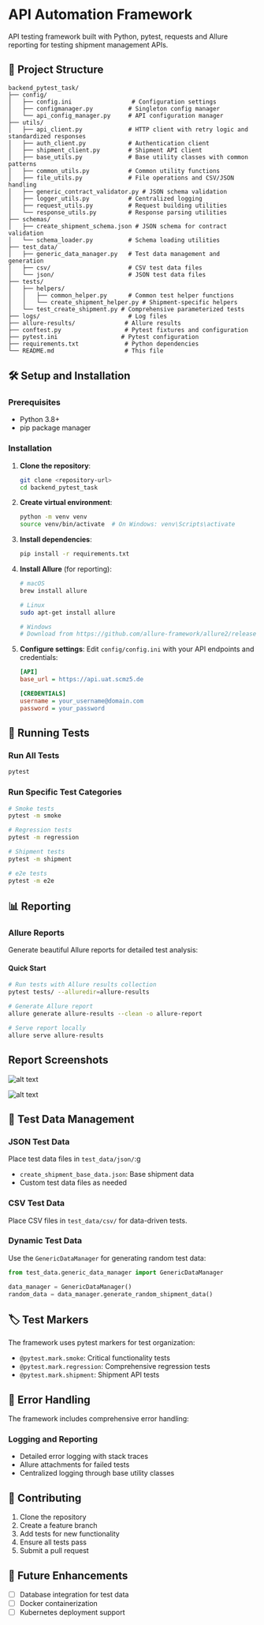 # API Automation Framework

API testing framework built with Python, pytest, requests and Allure reporting for testing shipment management APIs.


## 📁 Project Structure

```
backend_pytest_task/
├── config/
│   ├── config.ini                 # Configuration settings
│   ├── configmanager.py          # Singleton config manager
│   └── api_config_manager.py     # API configuration manager
├── utils/
│   ├── api_client.py             # HTTP client with retry logic and standardized responses
│   ├── auth_client.py            # Authentication client
│   ├── shipment_client.py        # Shipment API client
│   ├── base_utils.py             # Base utility classes with common patterns
│   ├── common_utils.py           # Common utility functions
│   ├── file_utils.py             # File operations and CSV/JSON handling
│   ├── generic_contract_validator.py # JSON schema validation
│   ├── logger_utils.py           # Centralized logging
│   ├── request_utils.py          # Request building utilities
│   └── response_utils.py         # Response parsing utilities
├── schemas/
│   ├── create_shipment_schema.json # JSON schema for contract validation
│   └── schema_loader.py          # Schema loading utilities
├── test_data/
│   ├── generic_data_manager.py   # Test data management and generation
│   ├── csv/                      # CSV test data files
│   └── json/                     # JSON test data files
├── tests/
│   ├── helpers/
│   │   ├── common_helper.py      # Common test helper functions
│   │   └── create_shipment_helper.py # Shipment-specific helpers
│   └── test_create_shipment.py # Comprehensive parameterized tests
├── logs/                         # Log files
├── allure-results/              # Allure results
├── conftest.py                  # Pytest fixtures and configuration
├── pytest.ini                  # Pytest configuration
├── requirements.txt             # Python dependencies
└── README.md                    # This file
```

## 🛠️ Setup and Installation

### Prerequisites
- Python 3.8+
- pip package manager

### Installation

1. **Clone the repository**:
   ```bash
   git clone <repository-url>
   cd backend_pytest_task
   ```

2. **Create virtual environment**:
   ```bash
   python -m venv venv
   source venv/bin/activate  # On Windows: venv\Scripts\activate
   ```

3. **Install dependencies**:
   ```bash
   pip install -r requirements.txt
   ```

4. **Install Allure** (for reporting):
   ```bash
   # macOS
   brew install allure
   
   # Linux
   sudo apt-get install allure
   
   # Windows
   # Download from https://github.com/allure-framework/allure2/releases
   ```

5. **Configure settings**:
   Edit `config/config.ini` with your API endpoints and credentials:
   ```ini
   [API]
   base_url = https://api.uat.scmz5.de
   
   [CREDENTIALS]
   username = your_username@domain.com
   password = your_password
   ```

## 🧪 Running Tests

### Run All Tests
```bash
pytest
```

### Run Specific Test Categories
```bash
# Smoke tests
pytest -m smoke

# Regression tests
pytest -m regression

# Shipment tests
pytest -m shipment

# e2e tests
pytest -m e2e
```

## 📊 Reporting

### Allure Reports
Generate beautiful Allure reports for detailed test analysis:

#### Quick Start
```bash
# Run tests with Allure results collection
pytest tests/ --alluredir=allure-results

# Generate Allure report
allure generate allure-results --clean -o allure-report

# Serve report locally
allure serve allure-results
```

## Report Screenshots

![alt text](<Report_screenshot_suite.png>)


![alt text](<Report_screenshot_test.png>)

## 📝 Test Data Management

### JSON Test Data
Place test data files in `test_data/json/`:g
- `create_shipment_base_data.json`: Base shipment data
- Custom test data files as needed

### CSV Test Data
Place CSV files in `test_data/csv/` for data-driven tests.

### Dynamic Test Data
Use the `GenericDataManager` for generating random test data:
```python
from test_data.generic_data_manager import GenericDataManager

data_manager = GenericDataManager()
random_data = data_manager.generate_random_shipment_data()
```

## 🏷️ Test Markers

The framework uses pytest markers for test organization:

- `@pytest.mark.smoke`: Critical functionality tests
- `@pytest.mark.regression`: Comprehensive regression tests
- `@pytest.mark.shipment`: Shipment API tests


## 🚨 Error Handling

The framework includes comprehensive error handling:

### Logging and Reporting
- Detailed error logging with stack traces
- Allure attachments for failed tests
- Centralized logging through base utility classes

## 🤝 Contributing

1. Clone the repository
2. Create a feature branch
3. Add tests for new functionality
4. Ensure all tests pass
5. Submit a pull request

## 🔮 Future Enhancements

- [ ] Database integration for test data
- [ ] Docker containerization
- [ ] Kubernetes deployment support
